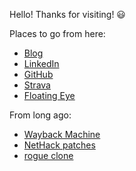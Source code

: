 Hello! Thanks for visiting! 😃



Places to go from here:

* [Blog](https://mlehotay.github.io/blog/)
* [LinkedIn](https://www.linkedin.com/in/mlehotay/)
* [GitHub](https://github.com/mlehotay)
* [Strava](https://www.strava.com/athletes/mlehotay)
* [Floating Eye](http://www.floatingeye.net/)



From long ago:

* [Wayback Machine](https://web.archive.org/web/20050419172530/http://michael.lehotay.com/)
* [NetHack patches](https://bilious.alt.org/?search&searchbar=lehotay)
* [rogue clone](http://rogueclone.sourceforge.net/)
